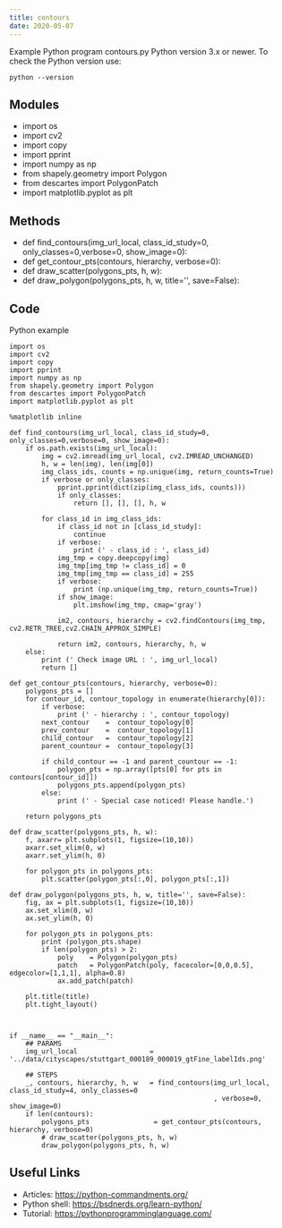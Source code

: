 ```yaml
---
title: contours
date: 2020-05-07
---
```

Example Python program contours.py
Python version 3.x or newer.
To check the Python version use:

    python --version

## Modules

* import os
* import cv2
* import copy
* import pprint
* import numpy as np
* from shapely.geometry import Polygon
* from descartes import PolygonPatch
* import matplotlib.pyplot as plt

## Methods

* def find_contours(img_url_local, class_id_study=0, only_classes=0,verbose=0, show_image=0):
* def get_contour_pts(contours, hierarchy, verbose=0):
* def draw_scatter(polygons_pts, h, w):
* def draw_polygon(polygons_pts, h, w, title='', save=False):

## Code

Python example

    import os
    import cv2
    import copy
    import pprint
    import numpy as np
    from shapely.geometry import Polygon
    from descartes import PolygonPatch
    import matplotlib.pyplot as plt
    
    %matplotlib inline
    
    def find_contours(img_url_local, class_id_study=0, only_classes=0,verbose=0, show_image=0):
        if os.path.exists(img_url_local):
            img = cv2.imread(img_url_local, cv2.IMREAD_UNCHANGED)
            h, w = len(img), len(img[0])
            img_class_ids, counts = np.unique(img, return_counts=True)
            if verbose or only_classes:
                pprint.pprint(dict(zip(img_class_ids, counts)))
                if only_classes:
                    return [], [], [], h, w
    
            for class_id in img_class_ids:
                if class_id not in [class_id_study]:
                    continue
                if verbose:
                    print (' - class_id : ', class_id)
                img_tmp = copy.deepcopy(img)
                img_tmp[img_tmp != class_id] = 0
                img_tmp[img_tmp == class_id] = 255
                if verbose:
                    print (np.unique(img_tmp, return_counts=True))
                if show_image:
                    plt.imshow(img_tmp, cmap='gray')
                    
                im2, contours, hierarchy = cv2.findContours(img_tmp, cv2.RETR_TREE,cv2.CHAIN_APPROX_SIMPLE)
    
                return im2, contours, hierarchy, h, w
        else:
            print (' Check image URL : ', img_url_local)
            return []
    
    def get_contour_pts(contours, hierarchy, verbose=0):
        polygons_pts = []
        for contour_id, contour_topology in enumerate(hierarchy[0]):
            if verbose:
                print (' - hierarchy : ', contour_topology)
            next_contour    =  contour_topology[0]
            prev_contour    =  contour_topology[1]
            child_contour   =  contour_topology[2]
            parent_countour =  contour_topology[3]
            
            if child_contour == -1 and parent_countour == -1:
                polygon_pts = np.array([pts[0] for pts in contours[contour_id]])
                polygons_pts.append(polygon_pts)
            else:
                print (' - Special case noticed! Please handle.')
        
        return polygons_pts
        
    def draw_scatter(polygons_pts, h, w):
        f, axarr= plt.subplots(1, figsize=(10,10))
        axarr.set_xlim(0, w)
        axarr.set_ylim(h, 0)
        
        for polygon_pts in polygons_pts:
            plt.scatter(polygon_pts[:,0], polygon_pts[:,1]) 
        
    def draw_polygon(polygons_pts, h, w, title='', save=False):
        fig, ax = plt.subplots(1, figsize=(10,10))
        ax.set_xlim(0, w)
        ax.set_ylim(h, 0)
        
        for polygon_pts in polygons_pts:
            print (polygon_pts.shape)
            if len(polygon_pts) > 2:
                poly    = Polygon(polygon_pts)
                patch   = PolygonPatch(poly, facecolor=[0,0,0.5], edgecolor=[1,1,1], alpha=0.8)
                ax.add_patch(patch)
            
        plt.title(title)
        plt.tight_layout()    
    
    
        
    if __name__ == "__main__":
        ## PARAMS
        img_url_local                  = '../data/cityscapes/stuttgart_000189_000019_gtFine_labelIds.png'
        
        ## STEPS
        _, contours, hierarchy, h, w   = find_contours(img_url_local, class_id_study=4, only_classes=0
                                                       , verbose=0, show_image=0)
        if len(contours):
            polygons_pts                = get_contour_pts(contours, hierarchy, verbose=0)
            # draw_scatter(polygons_pts, h, w) 
            draw_polygon(polygons_pts, h, w)

## Useful Links

- Articles: https://python-commandments.org/
- Python shell: https://bsdnerds.org/learn-python/
- Tutorial: https://pythonprogramminglanguage.com/
